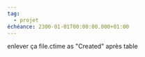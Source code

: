 ```yaml
---
tag:
  - projet
échéance: 2300-01-01T00:00:00.000+01:00
---
```

enlever ça file.ctime as "Created" après table